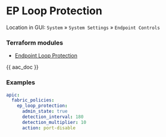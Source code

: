 # EP Loop Protection

Location in GUI:
`System` » `System Settings` » `Endpoint Controls`

### Terraform modules

* [Endpoint Loop Protection](https://registry.terraform.io/modules/netascode/endpoint-loop-protection/aci/latest)

{{ aac_doc }}

### Examples

```yaml
apic:
  fabric_policies:
    ep_loop_protection:
      admin_state: true
      detection_interval: 180
      detection_multiplier: 10
      action: port-disable
```
